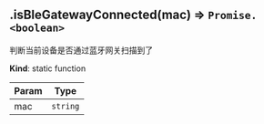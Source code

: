 <a name="module_miot/Bluetooth--module.exports.isBleGatewayConnected"></a>

## .isBleGatewayConnected(mac) ⇒ <code>Promise.&lt;boolean&gt;</code>
判断当前设备是否通过蓝牙网关扫描到了

**Kind**: static function  

| Param | Type |
| --- | --- |
| mac | <code>string</code> | 

